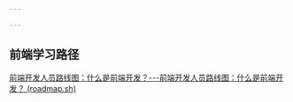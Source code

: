```yaml
---

---
```


## 前端学习路径

[前端开发人员路线图：什么是前端开发？---前端开发人员路线图：什么是前端开发？ (roadmap.sh)](https://roadmap.sh/frontend)





